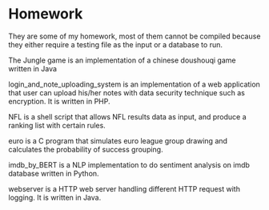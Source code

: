 # Homework

They are some of my homework, most of them cannot be compiled because they either require a testing file as the input or a database to run.

The Jungle game is an implementation of a chinese doushouqi game written in Java

login_and_note_uploading_system is an implementation of a web application that user can upload his/her notes with data security technique such as encryption. It is written in PHP.

NFL is a shell script that allows NFL results data as input, and produce a ranking list with certain rules.

euro is a C program that simulates euro league group drawing and calculates the probability of success grouping.

imdb_by_BERT is a NLP implementation to do sentiment analysis on imdb database written in Python.

webserver is a HTTP web server handling different HTTP request with logging. It is written in Java.
